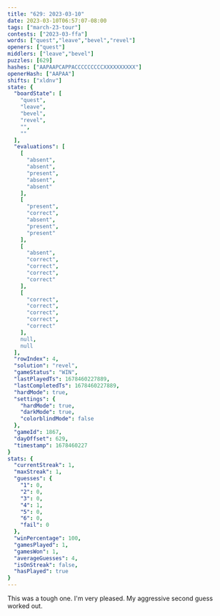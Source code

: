 ```yaml
---
title: "629: 2023-03-10"
date: 2023-03-10T06:57:07-08:00
tags: ["march-23-tour"]
contests: ["2023-03-ffa"]
words: ["quest","leave","bevel","revel"]
openers: ["quest"]
middlers: ["leave","bevel"]
puzzles: [629]
hashes: ["AAPAAPCAPPACCCCCCCCCXXXXXXXXXX"]
openerHash: ["AAPAA"]
shifts: ["xldnv"]
state: {
  "boardState": [
    "quest",
    "leave",
    "bevel",
    "revel",
    "",
    ""
  ],
  "evaluations": [
    [
      "absent",
      "absent",
      "present",
      "absent",
      "absent"
    ],
    [
      "present",
      "correct",
      "absent",
      "present",
      "present"
    ],
    [
      "absent",
      "correct",
      "correct",
      "correct",
      "correct"
    ],
    [
      "correct",
      "correct",
      "correct",
      "correct",
      "correct"
    ],
    null,
    null
  ],
  "rowIndex": 4,
  "solution": "revel",
  "gameStatus": "WIN",
  "lastPlayedTs": 1678460227889,
  "lastCompletedTs": 1678460227889,
  "hardMode": true,
  "settings": {
    "hardMode": true,
    "darkMode": true,
    "colorblindMode": false
  },
  "gameId": 1867,
  "dayOffset": 629,
  "timestamp": 1678460227
}
stats: {
  "currentStreak": 1,
  "maxStreak": 1,
  "guesses": {
    "1": 0,
    "2": 0,
    "3": 0,
    "4": 1,
    "5": 0,
    "6": 0,
    "fail": 0
  },
  "winPercentage": 100,
  "gamesPlayed": 1,
  "gamesWon": 1,
  "averageGuesses": 4,
  "isOnStreak": false,
  "hasPlayed": true
}
---
```

<!-- more -->
This was a tough one. I'm very pleased. My aggressive second guess worked out. 
